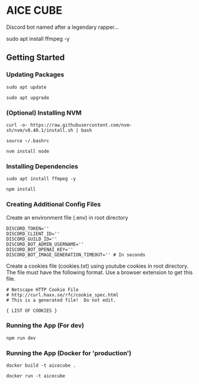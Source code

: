 # AICE CUBE

Discord bot named after a legendary rapper...

sudo apt install ffmpeg -y

## Getting Started

### Updating Packages

```
sudo apt update
```

```
sudo apt upgrade
```

### (Optional) Installing NVM

```
curl -o- https://raw.githubusercontent.com/nvm-sh/nvm/v0.40.1/install.sh | bash
```

```
source ~/.bashrc
```

```
nvm install node
```

### Installing Dependencies

```
sudo apt install ffmpeg -y
```

```
npm install
```

### Creating Additional Config Files

Create an environment file (.env) in root directory

```
DISCORD_TOKEN=''
DISCORD_CLIENT_ID=''
DISCORD_GUILD_ID=''
DISCORD_BOT_ADMIN_USERNAME=''
DISCORD_BOT_OPENAI_KEY=''
DISCORD_BOT_IMAGE_GENERATION_TIMEOUT='' # In seconds
```

Create a cookies file (cookies.txt) using youtube cookies in root directory. The file must have the following format. Use a browser extension to get this file.

```
# Netscape HTTP Cookie File
# http://curl.haxx.se/rfc/cookie_spec.html
# This is a generated file!  Do not edit.

{ LIST OF COOKIES }
```

### Running the App (For dev)

```
npm run dev
```

### Running the App (Docker for 'production')

```
docker build -t aicecube .
```

```
docker run -t aicecube
```
